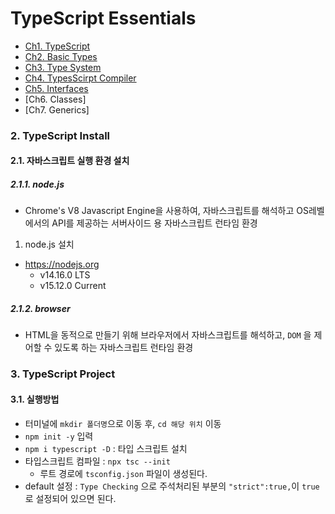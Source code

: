 # TypeScript Essentials

- [Ch1. TypeScript]()
- [Ch2. Basic Types](https://github.com/ohtaekwon/TSC-Test/tree/master/ch02_Basic-Types)
- [Ch3. Type System](https://github.com/ohtaekwon/TSC-Test/tree/master/ch03_Type-System)
- [Ch4. TypesScirpt Compiler](https://github.com/ohtaekwon/TSC-Test/tree/master/ch04_TypeScript-Compiler)
- [Ch5. Interfaces]()
- [Ch6. Classes]
- [Ch7. Generics]


### 2. TypeScript Install

#### 2.1. 자바스크립트 실행 환경 설치

##### 2.1.1. node.js
  - Chrome's  V8 Javascript Engine을 사용하여, 자바스크립트를 해석하고 OS레벨에서의 API를 제공하는 서버사이드 용 자바스크립트 런타임 환경

  1) node.js 설치
  - https://nodejs.org
    - v14.16.0 LTS
    - v15.12.0 Current



##### 2.1.2. browser
  - HTML을 동적으로 만들기 위해 브라우저에서 자바스크립트를 해석하고, `DOM` 을 제어할 수 있도록 하는 자바스크립트 런타임 환경


### 3. TypeScript Project 

#### 3.1. 실행방법

- 터미널에 `mkdir 폴더명`으로 이동 후, `cd 해당 위치` 이동
- `npm init -y` 입력
- `npm i typescript -D` : 타입 스크립트 설치
- 타입스크립트 컴파일 : `npx tsc --init`
    - 루트 경로에 `tsconfig.json` 파일이 생성된다. 
- default 설정 : `Type Checking` 으로 주석처리된 부분의 `"strict":true,`이 `true`로 설정되어 있으면 된다. 
